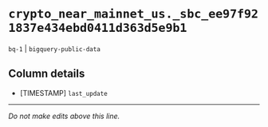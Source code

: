 # `crypto_near_mainnet_us._sbc_ee97f921837e434ebd0411d363d5e9b1`
`bq-1` | `bigquery-public-data`

## Column details
* [TIMESTAMP] `last_update`

-------------------------------------------------------------------------------
*Do not make edits above this line.*
